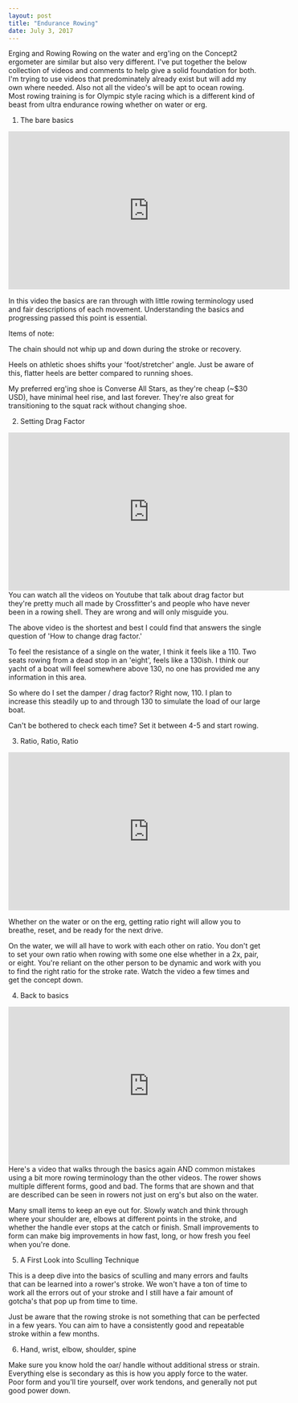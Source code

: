 ```yaml
---
layout: post
title: "Endurance Rowing"
date: July 3, 2017
---
```

Erging and Rowing
Rowing on the water and erg'ing on the Concept2 ergometer are similar but also very different. I've put together the below collection of videos and comments to help give a solid foundation for both. I'm trying to use videos that predominately already exist but will add my own where needed. Also not all the video's will be apt to ocean rowing. Most rowing training is for Olympic style racing which is a different kind of beast from ultra endurance rowing whether on water or erg. 


1) The bare basics
<iframe width="560" height="315" src="https://www.youtube.com/embed/zQ82RYIFLN8?si=B4_TdaDrGqG-ve5W" title="YouTube video player" frameborder="0" allow="accelerometer; autoplay; clipboard-write; encrypted-media; gyroscope; picture-in-picture; web-share" referrerpolicy="strict-origin-when-cross-origin" allowfullscreen></iframe>

In this video the basics are ran through with little rowing terminology used and fair descriptions of each movement. Understanding the basics and progressing passed this point is essential. 

Items of note:

The chain should not whip up and down during the stroke or recovery.

Heels on athletic shoes shifts your 'foot/stretcher' angle. Just be aware of this, flatter heels are better compared to running shoes.

My preferred erg'ing shoe is Converse All Stars, as they're cheap (~$30 USD), have minimal heel rise, and last forever. They're also great for transitioning to the squat rack without changing shoe. 


2) Setting Drag Factor

<iframe width="560" height="315" src="https://www.youtube.com/embed/xu0QVSnY3zk?si=9Vc5dsVWHG9cbyKs" title="YouTube video player" frameborder="0" allow="accelerometer; autoplay; clipboard-write; encrypted-media; gyroscope; picture-in-picture; web-share" referrerpolicy="strict-origin-when-cross-origin" allowfullscreen></iframe>
You can watch all the videos on Youtube that talk about drag factor but they're pretty much all made by Crossfitter's and people who have never been in a rowing shell. They are wrong and will only misguide you.

The above video is the shortest and best I could find that answers the single question of 'How to change drag factor.'

To feel the resistance of a single on the water, I think it feels like a 110. Two seats rowing from a dead stop in an 'eight', feels like a 130ish. I think our yacht of a boat will feel somewhere above 130, no one has provided me any information in this area. 

So where do I set the damper / drag factor? Right now, 110. I plan to increase this steadily up to and through 130 to simulate the load of our large boat. 

Can't be bothered to check each time? Set it between 4-5 and start rowing. 


3) Ratio, Ratio, Ratio

<iframe width="560" height="315" src="https://www.youtube.com/embed/2zlF9Rb1zEM?si=leu5iKDgHoTZiq0p" title="YouTube video player" frameborder="0" allow="accelerometer; autoplay; clipboard-write; encrypted-media; gyroscope; picture-in-picture; web-share" referrerpolicy="strict-origin-when-cross-origin" allowfullscreen></iframe>

Whether on the water or on the erg, getting ratio right will allow you to breathe, reset, and be ready for the next drive.

On the water, we will all have to work with each other on ratio. You don't get to set your own ratio when rowing with some one else whether in a 2x, pair, or eight. You're reliant on the other person to be dynamic and work with you to find the right ratio for the stroke rate. Watch the video a few times and get the concept down. 


4) Back to basics
<iframe width="560" height="315" src="https://www.youtube.com/embed/I9r6bXOvepU?si=WG7GwTjFBem4PKL1" title="YouTube video player" frameborder="0" allow="accelerometer; autoplay; clipboard-write; encrypted-media; gyroscope; picture-in-picture; web-share" referrerpolicy="strict-origin-when-cross-origin" allowfullscreen></iframe>
Here's a video that walks through the basics again AND common mistakes using a bit more rowing terminology than the other videos. The rower shows multiple different forms, good and bad. The forms that are shown and that are described can be seen in rowers not just on erg's but also on the water.

Many small items to keep an eye out for. Slowly watch and think through where your shoulder are, elbows at different points in the stroke, and whether the handle ever stops at the catch or finish. Small improvements to form can make big improvements in how fast, long, or how fresh you feel when you're done. 


5) A First Look into Sculling Technique

This is a deep dive into the basics of sculling and many errors and faults that can be learned into a rower's stroke. We won't have a ton of time to work all the errors out of your stroke and I still have a fair amount of gotcha's that pop up from time to time.

Just be aware that the rowing stroke is not something that can be perfected in a few years. You can aim to have a consistently good and repeatable stroke within a few months. 


6) Hand, wrist, elbow, shoulder, spine

 Make sure you know hold the oar/ handle without additional stress or strain. Everything else is secondary as this is how you apply force to the water. Poor form and you'll tire yourself, over work tendons, and generally not put good power down. 